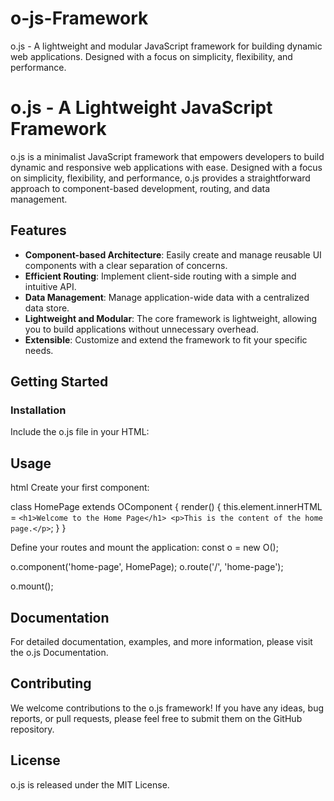 # o-js-Framework
o.js - A lightweight and modular JavaScript framework for building dynamic web applications. Designed with a focus on simplicity, flexibility, and performance.

# o.js - A Lightweight JavaScript Framework

o.js is a minimalist JavaScript framework that empowers developers to build dynamic and responsive web applications with ease. Designed with a focus on simplicity, flexibility, and performance, o.js provides a straightforward approach to component-based development, routing, and data management.

## Features

- **Component-based Architecture**: Easily create and manage reusable UI components with a clear separation of concerns.
- **Efficient Routing**: Implement client-side routing with a simple and intuitive API.
- **Data Management**: Manage application-wide data with a centralized data store.
- **Lightweight and Modular**: The core framework is lightweight, allowing you to build applications without unnecessary overhead.
- **Extensible**: Customize and extend the framework to fit your specific needs.

## Getting Started

### Installation

Include the o.js file in your HTML:

<h2>Usage</h2>
html
<script src="https://cdn.jsdelivr.net/npm/o.js"></script>
Create your first component:

class HomePage extends OComponent {
  render() {
    this.element.innerHTML = `
      <h1>Welcome to the Home Page</h1>
      <p>This is the content of the home page.</p>
    `;
  }
}

Define your routes and mount the application:
const o = new O();

o.component('home-page', HomePage);
o.route('/', 'home-page');

o.mount();

<h2>Documentation</h2>
For detailed documentation, examples, and more information, please visit the o.js Documentation.

<h2>Contributing</h2>
We welcome contributions to the o.js framework! If you have any ideas, bug reports, or pull requests, please feel free to submit them on the GitHub repository.

<h2>License</h2>
o.js is released under the MIT License.

